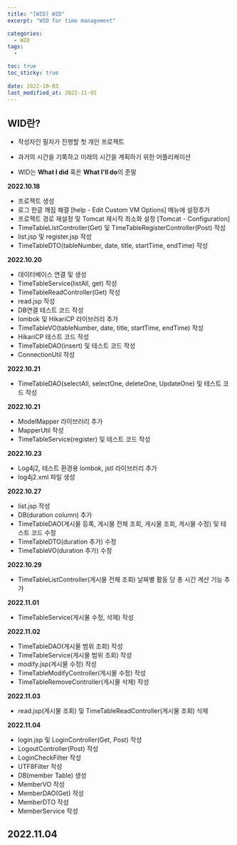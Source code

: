 ```yaml
---
title: "[WID] WID"
excerpt: "WID for time management"

categories:
  - WID
tags:
  - 

toc: true
toc_sticky: true
 
date: 2022-10-03
last_modified_at: 2022-11-05
---
```

## **WID란?**
- 작성자인 필자가 진행할 첫 개인 프로젝트

- 과거의 시간을 기록하고 미래의 시간을 계획하기 위한 어플리케이션

- WID는 **What I did** 혹은 **What I'll do**의 준말

<!-- ## **기획 배경**
- 2022년 3월 초, 공무원 시험 준비를 제쳐둔 채 프로그래밍 공부 시작
- 나에게 필요한 어플리케이션에 대한 고민
- 공무원 시험 준비 중 '내가 잘 하고 있는 것인가'라는 의구심이 들었던 경험을 회상
- 공부 과정에 쏟은 노력을 시각적으로 표현하고, 눈으로 확인할 수 있도록 해서 이러한 의문을 해소하려는 생각
- 여기에서 말하는 노력은 '오늘 몇 페이지를 공부했는가?' 또는 '어떤 개념을 학습했는가?'가 아닌 '시간을 얼마나 투자했는가?'를 의미
- 당장 어제의 것이 아니라 최근 일주일, 한달, 길면 일년까지도 내가 쏟은 노력을 확인하고 싶었는데, 이를 직관적으로 확인할 수 있는 수단은 시간이라 판단
- 위와 같은 이유로, 과거에 내가 어떻게 시간을 보냈는지를 기록하기 위한 어플리케이션을 작성하고자 하는 욕구 발생 -->

<!-- ## **어플리케이션 특징**
- 하루의 시간을 어떻게 보냈는지를 기록하기 위하여 원형 형태의 생활계획표를 활용
- 하루의 생활계획표를 달력 형태의 레이아웃으로 나열하여 구성해, 하루 단위의 생활계획표 여러개를 한눈에 볼 수 있게 구성
- 시간을 어떻게 보냈는지를 기록하는 기능과 함께, 시간을 어떻게 보낼 것인지를 계획하는 기능까지 구현 -->

<!-- ## **개발 과정**
- 사용 언어 : Java
- IDE : IntelliJ Ultimate
- React native를 사용하여 네이티브 어플리케이션 개발 -->

<!-- ## **개발 기간**
2022.10.18 ~ 2022. -->

<!-- ## **기대 효과** -->

<!-- ## **목표** -->

<!-- ## **와이어 프레임** (일단 웹 화면으로 구성) -->

<!-- ## **플로우 차트** -->

**2022.10.18**
- 프로젝트 생성
- 로그 한글 깨짐 해결 [help - Edit Custom VM Options] 메뉴에 설정추가
- 프로젝트 경로 재설정 및 Tomcat 재시작 최소화 설정 [Tomcat - Configuration]
- TimeTableListController(Get) 및 TimeTableRegisterController(Post) 작성
- list.jsp 및 register.jsp 작성
- TimeTableDTO(tableNumber, date, title, startTime, endTime) 작성

**2022.10.20**
- 데이터베이스 연결 및 생성
- TimeTableService(listAll, get) 작성
- TimeTableReadController(Get) 작성
- read.jsp 작성
- DB연결 테스트 코드 작성
- lombok 및 HikariCP 라이브러리 추가
- TimeTableVO(tableNumber, date, title, startTime, endTime) 작성
- HikariCP 테스트 코드 작성
- TimeTableDAO(insert) 및 테스트 코드 작성
- ConnectionUtil 작성

**2022.10.21**
- TimeTableDAO(selectAll, selectOne, deleteOne, UpdateOne) 및 테스트 코드 작성

**2022.10.21**
- ModelMapper 라이브러리 추가
- MapperUtil 작성
- TimeTableService(register) 및 테스트 코드 작성

**2022.10.23**
- Log4j2, 테스트 환경용 lombok, jstl 라이브러리 추가
- log4j2.xml 파일 생성

**2022.10.27**
- list.jsp 작성
- DB(duration column) 추가
- TimeTableDAO(게시물 등록, 게시물 전체 조회, 게시물 조회, 게시물 수정) 및 테스트 코드 수정
- TimeTableDTO(duration 추가) 수정
- TimeTableVO(duration 추가) 수정

**2022.10.29**
- TimeTableListController(게시물 전체 조회) 날짜별 활동 당 총 시간 계산 기능 추가

**2022.11.01**
- TimeTableService(게시물 수정, 삭제) 작성

**2022.11.02**
- TimeTableDAO(게시물 범위 조회) 작성
- TimeTableService(게시물 범위 조회) 작성
- modify.jsp(게시물 수정) 작성
- TimeTableModifyController(게시물 수정) 작성
- TimeTableRemoveController(게시물 삭제) 작성

**2022.11.03**
- read.jsp(게시물 조회) 및 TimeTableReadController(게시물 조회) 삭제

**2022.11.04**
- login.jsp 및 LoginController(Get, Post) 작성
- LogoutController(Post) 작성
- LoginCheckFilter 작성
- UTF8Filter 작성
- DB(member Table) 생성
- MemberVO 작성
- MemberDAO(Get) 작성
- MemberDTO 작성
- MemberService 작성

**2022.11.04**
- 

<!-- To do list
- 로그인, 회원가입 화면 + 동작
- 이틀에 걸쳐진 데이터 분리 처리
- 일정 자동등록
- 그래픽 처리(달력 형태 혹은 일자 Bar 형태) -->